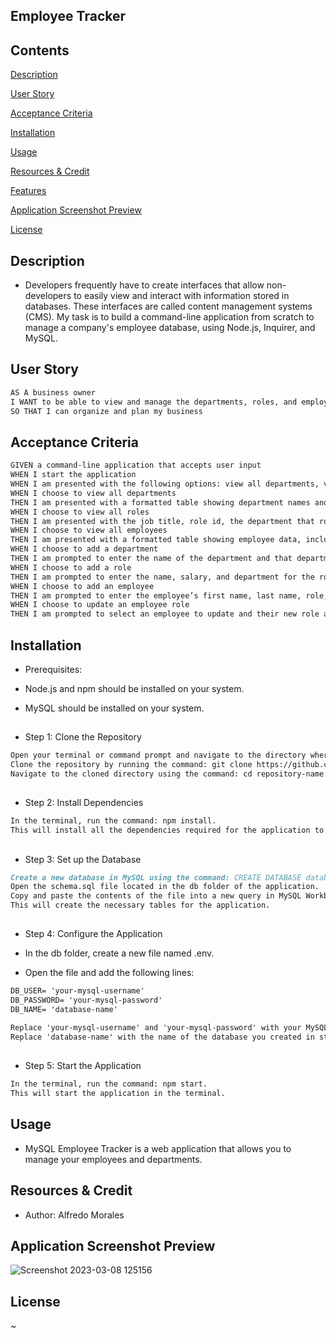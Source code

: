 ## Employee Tracker

## Contents

[Description](#description)

[User Story](#user-story)

[Acceptance Criteria](#acceptance-criteria)

[Installation](#installation)

[Usage](#usage)

[Resources & Credit](#resourcescredit)

[Features](#features)

[Application Screenshot Preview](#application-screenshot-preview)

[License](#license)

## Description

- Developers frequently have to create interfaces that allow non-developers to easily view and interact with information stored in databases. These interfaces are called content management systems (CMS). My task is to build a command-line application from scratch to manage a company's employee database, using Node.js, Inquirer, and MySQL.

## User Story

```md
AS A business owner
I WANT to be able to view and manage the departments, roles, and employees in my company
SO THAT I can organize and plan my business
```

## Acceptance Criteria

```md
GIVEN a command-line application that accepts user input
WHEN I start the application
WHEN I am presented with the following options: view all departments, view all roles, view all employees, add a department, add a role, add an employee, and update an employee role
WHEN I choose to view all departments
THEN I am presented with a formatted table showing department names and department ids
WHEN I choose to view all roles
THEN I am presented with the job title, role id, the department that role belongs to, and the salary for that role
WHEN I choose to view all employees
THEN I am presented with a formatted table showing employee data, including employee ids, first names, last names, job titles, departments, salaries, and managers that the employees report to
WHEN I choose to add a department
THEN I am prompted to enter the name of the department and that department is added to the database
WHEN I choose to add a role
THEN I am prompted to enter the name, salary, and department for the role and that role is added to the database
WHEN I choose to add an employee
THEN I am prompted to enter the employee’s first name, last name, role, and manager, and that employee is added to the database
WHEN I choose to update an employee role
THEN I am prompted to select an employee to update and their new role and this information is updated in the database
```

## Installation

- Prerequisites:

- Node.js and npm should be installed on your system.
- MySQL should be installed on your system.

##

- Step 1: Clone the Repository

```md
Open your terminal or command prompt and navigate to the directory where you want to install the application.
Clone the repository by running the command: git clone https://github.com/username/repository-name.git.
Navigate to the cloned directory using the command: cd repository-name.
```

##

- Step 2: Install Dependencies

```md
In the terminal, run the command: npm install.
This will install all the dependencies required for the application to run.
```

##

- Step 3: Set up the Database

```md
Create a new database in MySQL using the command: CREATE DATABASE database-name;.
Open the schema.sql file located in the db folder of the application.
Copy and paste the contents of the file into a new query in MySQL Workbench and run it.
This will create the necessary tables for the application.
```

##

- Step 4: Configure the Application

- In the db folder, create a new file named .env.
- Open the file and add the following lines:

```md
DB_USER= 'your-mysql-username'
DB_PASSWORD= 'your-mysql-password'
DB_NAME= 'database-name'
```

```md
Replace 'your-mysql-username' and 'your-mysql-password' with your MySQL username and password, respectively.
Replace 'database-name' with the name of the database you created in step 3.
```

##

- Step 5: Start the Application

```md
In the terminal, run the command: npm start.
This will start the application in the terminal.
```

## Usage

- MySQL Employee Tracker is a web application that allows you to manage your employees and departments. 


## Resources & Credit

- Author: Alfredo Morales


## Application Screenshot Preview
![Screenshot 2023-03-08 125156](https://user-images.githubusercontent.com/113931387/223791276-1910be7e-b2e7-4342-990b-6281559786bd.png)


## License

~
